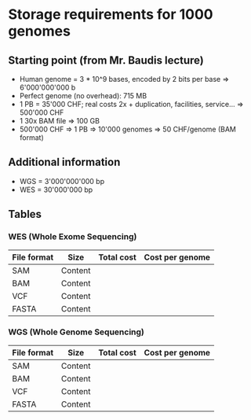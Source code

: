 # Storage requirements for 1000 genomes

## Starting point (from Mr. Baudis lecture)
* Human genome = 3 * 10^9 bases, encoded by 2 bits per base => 6'000'000'000 b
* Perfect genome (no overhead): 715 MB
* 1 PB = 35'000 CHF; real costs 2x + duplication, facilities, service... => 500'000 CHF
* 1 30x BAM file => 100 GB
* 500'000 CHF => 1 PB => 10'000 genomes => 50 CHF/genome (BAM format)

## Additional information
* WGS = 3'000'000'000 bp
* WES = 30'000'000 bp

## Tables

### WES (Whole Exome Sequencing)

File format | Size | Total cost | Cost per genome
----------- | ----------- | ------------ | -------------
SAM | Content
BAM | Content
VCF | Content
FASTA | Content

### WGS (Whole Genome Sequencing)

File format | Size | Total cost | Cost per genome
----------- | ----------- | ------------ | -------------
SAM | Content
BAM | Content
VCF | Content
FASTA | Content
